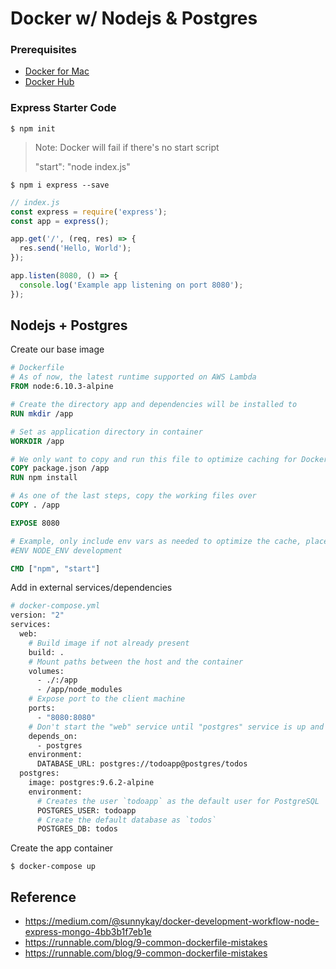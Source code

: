 # Docker w/ Nodejs & Postgres

### Prerequisites

- [Docker for Mac](https://docs.docker.com/docker-for-mac/install/)
- [Docker Hub](https://cloud.docker.com)

### Express Starter Code

```
$ npm init
```

> Note: Docker will fail if there's no start script
> 
> "start": "node index.js"

```
$ npm i express --save
```

```js
// index.js
const express = require('express');
const app = express();

app.get('/', (req, res) => {
  res.send('Hello, World');
});

app.listen(8080, () => {
  console.log('Example app listening on port 8080');
});
```

## Nodejs + Postgres

Create our base image 

```Dockerfile
# Dockerfile
# As of now, the latest runtime supported on AWS Lambda
FROM node:6.10.3-alpine

# Create the directory app and dependencies will be installed to
RUN mkdir /app

# Set as application directory in container
WORKDIR /app

# We only want to copy and run this file to optimize caching for Docker, otherwise dependencies could be installed every time a file is changed
COPY package.json /app
RUN npm install

# As one of the last steps, copy the working files over
COPY . /app

EXPOSE 8080

# Example, only include env vars as needed to optimize the cache, place at bottom if Dockerfile doesn't need it to build the image
#ENV NODE_ENV development

CMD ["npm", "start"]
```

Add in external services/dependencies 

```Dockerfile
# docker-compose.yml
version: "2"
services:
  web:
    # Build image if not already present
    build: .
    # Mount paths between the host and the container
    volumes:
      - ./:/app
      - /app/node_modules
    # Expose port to the client machine
    ports:
      - "8080:8080"
    # Don't start the "web" service until "postgres" service is up and running
    depends_on:
      - postgres
    environment:
      DATABASE_URL: postgres://todoapp@postgres/todos
  postgres:
    image: postgres:9.6.2-alpine
    environment:
      # Creates the user `todoapp` as the default user for PostgreSQL
      POSTGRES_USER: todoapp
      # Create the default database as `todos`
      POSTGRES_DB: todos
```

Create the app container 

```
$ docker-compose up
```

## Reference

- https://medium.com/@sunnykay/docker-development-workflow-node-express-mongo-4bb3b1f7eb1e
- https://runnable.com/blog/9-common-dockerfile-mistakes
- https://runnable.com/blog/9-common-dockerfile-mistakes
